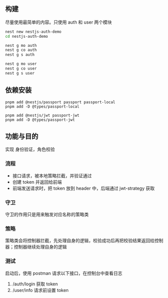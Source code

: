## 构建

尽量使用最简单的内容。只使用 auth 和 user 两个模块

```bash
nest new nestjs-auth-demo
cd nestjs-auth-demo

nest g mo auth
nest g co auth
nest g s auth

nest g mo user
nest g co user
nest g s user
```

## 依赖安装

```
pnpm add @nestjs/passport passport passport-local
pnpm add -D @types/passport-local

pnpm add @nestjs/jwt passport-jwt
pnpm add -D @types/passport-jwt
```

## 功能与目的

实现 身份验证，角色校验

### 流程

- 接口请求，被本地策略拦截，并验证通过
- 创建 token 并返回给前端
- 前端发送请求时，把 token 放到 header 中，后端通过 jwt-strategy 获取

### 守卫

守卫的作用只是用来触发对应名称的策略类

### 策略

策略类会将控制器拦截，先处理自身的逻辑，校验成功后再把校验结果返回给控制器；控制器继续处理自身的逻辑

### 测试

启动后，使用 postman 请求以下接口，在控制台中查看日志

1. /auth/login 获取 token
2. /user/info 请求前设置 token
